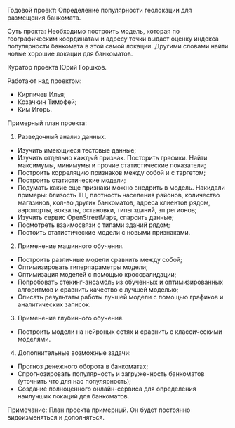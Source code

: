 Годовой проект: Определение популярности геолокации для размещения банкомата.

Суть прокта: Необходимо построить модель, которая по географическим координатам и адресу точки выдаст оценку индекса популярности банкомата в этой самой локации.
Другими словами найти новые хорошие локации для банкоматов.

Куратор проекта Юрий Горшков.

Работают над проектом:
- Кирпичев Илья;
- Козачкин Тимофей; 
- Ким Игорь.

Примерный план проекта:

1. Разведочный анализ данных.
- Изучить имеющиеся тестовые данные;
- Изучить отдельно каждый признак. Посторить графики. Найти максимумы, минимумы и прочие статистические показатели;
- Построить корреляцию признаков между собой и с таргетом;
- Построить статистические модели;
- Подумать какие еще признаки можно внедрить в модель. Накидали примеры: близость ТЦ, плотность населения районов, количество магазинов, кол-во других банкоматов, адреса клиентов рядом, аэропорты, вокзалы, остановки, типы зданий, зп регионов;
- Изучить сервис OpenStreetMaps, спарсить данные;
- Посмотреть взаимосвязи с типами зданий рядом;
- Постоить статистические модели с новыми признаками.

2. Применение машинного обучения.
- Построить различные модели сравнить между собой;
- Оптимизировать гиперпараметры модели;
- Оптимизация моделей с помощью кроссвалидации;
- Попробовать стекинг-ансамбль из обученных и оптимизированных алгоритмов и сравнить качество с лучшей моделью;
- Описать результаты работы лучшей модели с помощью графиков и аналитических записок.

3. Применение глубинного обучения.
- Построить модели на нейроных сетях и сравнить с классическими моделями.

4. Дополнительные возможные задачи:
- Прогноз денежного оборота в банкоматах;
- Спрогнозировать популярность и загруженность банкоматов (уточнить что для нас популярность);
- Создание полноценного онлайн-сервиса для определения наилучших локаций для банкоматов.


Примечание: План проекта примерный. Он будет постоянно видоизменяться и дополняться.
